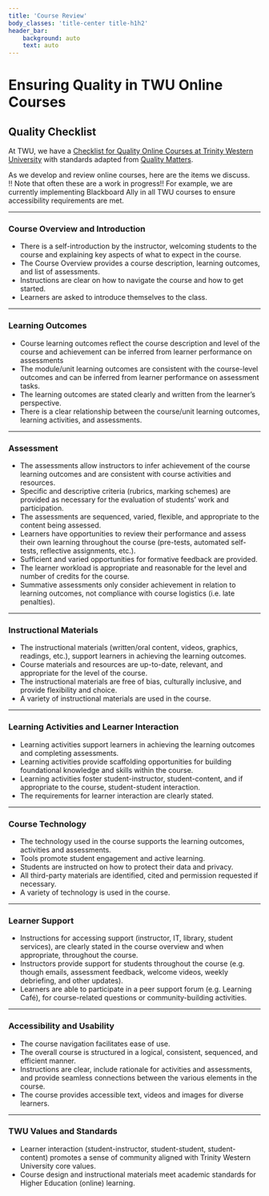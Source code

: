 ```yaml
---
title: 'Course Review'
body_classes: 'title-center title-h1h2'
header_bar:
    background: auto
    text: auto
---
```


# Ensuring Quality in TWU Online Courses


## Quality Checklist
At TWU, we have a [Checklist for Quality Online Courses at Trinity Western University](https://docs.google.com/document/d/13TD6ZdTnCX3AQjxlHLoPZGCAGTZMRBzvGkKww1IcbpY/edit) with standards adapted from [Quality Matters](https://www.qualitymatters.org/qa-resources/rubric-standards/higher-ed-rubric).

As we develop and review online courses, here are the items we discuss.  
!! Note that often these are a work in progress!!  For example, we are currently implementing Blackboard Ally in all TWU courses to ensure accessibility requirements are met.  

---

### Course Overview and Introduction

- There is a self-introduction by the instructor, welcoming students to the course and explaining key aspects of what to expect in the course.
- The Course Overview provides a course description, learning outcomes, and list of assessments.
- Instructions are clear on how to navigate the course and how to get started.
- Learners are asked to introduce themselves to the class.

---

### Learning Outcomes

- Course learning outcomes reflect the course description and level of the course and  achievement can be inferred from learner performance on assessments
- The module/unit learning outcomes are consistent with the course-level outcomes and can be inferred from learner performance on assessment tasks.
- The learning outcomes are stated clearly and written from the learner’s perspective.
- There is a clear relationship between the course/unit learning outcomes, learning activities, and assessments.

---

### Assessment

- The assessments allow instructors to infer achievement of the course learning outcomes and are consistent with course activities and resources.
- Specific and descriptive criteria (rubrics, marking schemes) are provided as necessary for the evaluation of students’ work and participation.
- The assessments are sequenced, varied, flexible, and appropriate to the content being assessed.
- Learners have opportunities to review their performance and assess their own learning throughout the course (pre-tests, automated self-tests, reflective assignments, etc.).
- Sufficient and varied opportunities for formative feedback are provided.
- The learner workload is appropriate and reasonable for the level and number of credits for the course.
- Summative assessments only consider achievement in relation to learning outcomes, not compliance with course logistics (i.e. late penalties).

---

### Instructional Materials

- The instructional materials (written/oral content, videos, graphics, readings, etc.), support learners in achieving the learning outcomes.
- Course materials and resources are up-to-date, relevant, and appropriate for the level of the course.
- The instructional materials are free of bias, culturally inclusive, and provide flexibility and choice.
- A variety of instructional materials are used in the course.

---

### Learning Activities and Learner Interaction

- Learning activities support learners in achieving the learning outcomes and completing assessments.
- Learning activities provide scaffolding opportunities for building foundational knowledge and skills within the course.
- Learning activities foster student-instructor, student-content, and if appropriate to the course, student-student interaction.
- The requirements for learner interaction are clearly stated.

---

### Course Technology

- The technology used in the course supports the learning outcomes, activities and assessments.
- Tools promote student engagement and active learning.
- Students are instructed on how to protect their data and privacy.
- All third-party materials are identified, cited and permission requested if necessary.
- A variety of technology is used in the course.

---

### Learner Support

- Instructions for accessing support (instructor, IT, library, student services), are clearly stated in the course overview and when appropriate, throughout the course.
- Instructors provide support for students throughout the course (e.g. though emails, assessment feedback, welcome videos, weekly debriefing, and other updates).
- Learners are able to participate in a peer support forum (e.g. Learning Café), for course-related questions or community-building activities.

---

### Accessibility and Usability

- The course navigation facilitates ease of use.
- The overall course is structured in a logical, consistent, sequenced, and efficient manner.
- Instructions are clear, include rationale for activities and assessments, and provide seamless connections between the various elements in the course.
- The course provides accessible text, videos and images for diverse learners.

---

### TWU Values and Standards

- Learner interaction (student-instructor, student-student, student-content) promotes a sense of community aligned with Trinity Western University core values.
- Course design and instructional materials meet academic standards for Higher Education (online) learning.
